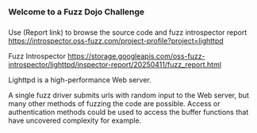 ###
### Welcome to a Fuzz Dojo Challenge
###

Use (Report link) to browse the source code and fuzz introspector report https://introspector.oss-fuzz.com/project-profile?project=lighttpd

Fuzz Introspector
https://storage.googleapis.com/oss-fuzz-introspector/lighttpd/inspector-report/20250411/fuzz_report.html

Lighttpd is a high-performance Web server.

A single fuzz driver submits urls with random input to the Web server, but many other methods of fuzzing the code are possible.  Access or authentication methods could be used to access the buffer functions that have uncovered complexity for example.
